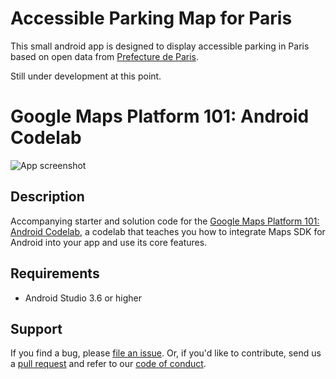 Accessible Parking Map for Paris
=========================================

This small android app is designed to display accessible parking in Paris based on open data from [Prefecture de Paris]. 

Still under development at this point. 


Google Maps Platform 101: Android Codelab
=========================================

![App screenshot](app_screenshot.png)

## Description
Accompanying starter and solution code for the [Google Maps Platform 101: Android Codelab][codelab], a codelab that teaches you how to integrate Maps SDK for Android into your app and use its core features.

## Requirements
* Android Studio 3.6 or higher

## Support
If you find a bug, please [file an issue]. Or, if you'd like to contribute, send us a [pull request] and refer to our [code of conduct].

[codelab]: https://codelabs.developers.google.com/codelabs/maps-platform-101-android/index.html
[file an issue]: https://github.com/googlecodelabs/maps-platform-101-android/issues
[pull request]:  https://github.com/googlecodelabs/maps-platform-101-android/compare
[code of conduct]: CODE_OF_CONDUCT.md

[Prefecture de Paris]: https://opendata.paris.fr/explore/dataset/stationnement-voie-publique-emplacements/information
